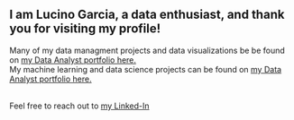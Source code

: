 ## I am Lucino Garcia, a data enthusiast, and thank you for visiting my profile!

Many of my data managment projects and data visualizations be be found on [my Data Analyst portfolio here.](https://github.com/LucinoGarcia/Data-Analyst-Portfolio) <br>
My machine learning and data science projects can be found on [my Data Analyst portfolio here.](https://github.com/LucinoGarcia/Portfolio) <br><br>

Feel free to reach out to [my Linked-In](https://www.linkedin.com/in/lucino-garcia/)


<!---
LucinoGarcia/LucinoGarcia is a ✨ special ✨ repository because its `README.md` (this file) appears on your GitHub profile.
You can click the Preview link to take a look at your changes.
--->
